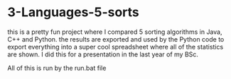 # 3-Languages-5-sorts
this is a pretty fun project where I compared 5 sorting algorithms in Java, C++ and Python. the results are exported and used by the Python code to export everything into a super cool spreadsheet where all of the statistics are shown. I did this for a presentation in the last year of my BSc.

All of this is run by the run.bat file
